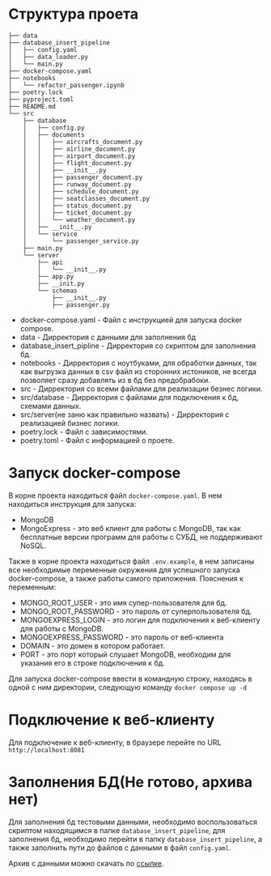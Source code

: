 # Структура проета

```
├── data
├── database_insert_pipeline
│   ├── config.yaml
│   ├── data_loader.py
│   └── main.py
├── docker-compose.yaml
├── notebooks
│   └── refactor_passenger.ipynb
├── poetry.lock
├── pyproject.toml
├── README.md
└── src
    ├── database
    │   ├── config.py
    │   ├── documents
    │   │   ├── aircrafts_document.py
    │   │   ├── airline_document.py
    │   │   ├── airport_document.py
    │   │   ├── flight_document.py
    │   │   ├── __init__.py
    │   │   ├── passenger_document.py
    │   │   ├── runway_document.py
    │   │   ├── schedule_document.py
    │   │   ├── seatclasses_document.py
    │   │   ├── status_document.py
    │   │   ├── ticket_document.py
    │   │   └── weather_document.py
    │   ├── __init__.py
    │   └── service
    │       └── passenger_service.py
    ├── main.py
    └── server
        ├── api
        │   └── __init__.py
        ├── app.py
        ├── __init.py
        └── schemas
            ├── __init__.py
            ├── passenger.py

```
- docker-compose.yaml - Файл с инструкцией для запуска docker compose.
- data - Дирректория с данными для заполнения бд
- database_insert_pipline - Дирректория со скриптом для заполнения бд.
- notebooks - Дирректория с ноутбуками, для обработки данных, так как выгрузка данных в csv файл из сторонних истоников, не всегда позволяет сразу добавлять из в бд без предобрабоки.
- src - Дирректория со всеми файлами для реализации безнес логики.
- src/database - Дирректория с файлами для подключения к бд, схемами данных.
- src/server(не заню как правильно назвать) - Дирректория с реализацией бизнес логики.
- poetry.lock - Файл с зависимостями.
- poetry.toml - Файл с информацией о проете.


# Запуск docker-compose

В корне проекта находиться файл `docker-compose.yaml`. В нем находиться инструкция для запуска: 
- MongoDB
- MongoExpress - это веб клиент для работы с MongoDB, так как бесплатные версии программ для работы с СУБД, не поддерживают NoSQL.

Также в корне проекта находиться файл `.env.example`, в нем записаны все необходимые переменные окружения для успешного запуска docker-compose, а также работы самого приложения. Пояснения к переменным:
- MONGO_ROOT_USER - это имя супер-пользователя для бд.
- MONGO_ROOT_PASSWORD - это пароль от суперпользователя бд.
- MONGOEXPRESS_LOGIN - это логин для подключения к веб-клиенту для работы с MongoDB.
- MONGOEXPRESS_PASSWORD - это пароль от веб-клиента
- DOMAIN - это домен в котором работает.
- PORT - это порт который слушает MongoDB, необходим для указания его в строке подключения к бд.

Для запуска docker-compose  ввести в командную строку, находясь в одной с ним директории, следующую команду `docker compose up -d`

# Подключение к веб-клиенту

Для подключение к веб-клиенту, в браузере перейте по URL `http://localhost:8081`

# Заполнения БД(Не готово, архива нет)

Для заполнения бд тестовыми данными, необходимо воспользоваться скриптом находящимся в папке `database_insert_pipeline`, для заполнения бд, необходимо перейти в папку `database_insert_pipeline`, а также заполнить пути до файлов с данными в  файл `config.yaml`.

Архив с данными можно скачать по [ссылке]().